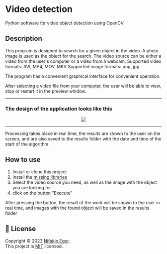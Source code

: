 # Video detection
Python software for video object detection using OpenCV
## Description 
This program is designed to search for a given object in the video.  A photo image is used as the object for the search. The video source can be either a video from the user's computer or a video from a webcam. 
Supported video formats: AVI, MP4, MOV, MKV 
Supported image formats: png, jpg

The program has a convenient graphical interface for convenient operation.

After selecting a video file from your computer, the user will be able to view, stop or restart it in the preview window.

---

### The design of the application looks like this
<p align="center">
  <img  src="https://github.com/Egor-S-N/VideoSearching/assets/63055406/ecac5ec9-f833-4ab4-a58f-c36ec6e840b6">
</p>

---

Processing takes place in real time, the results are shown to the user on the screen, and are also saved to the results folder with the date and time of the start of the algorithm.
## How to use

1. Install or clone this project 
2. Install the [missing libraries](/requirements.txt)
3. Select the video source you need, as well as the image with the object you are looking for
4. click on the button "Execute"

After pressing the button, the result of the work will be shown to the user in real time, and images with the found object will be saved in the results folder





## 📝 License
Copyright © 2023 [Nifakin Egor](https://github.com/Egor-S-N).<br>This project is [MIT](https://github.com/Egor-S-N/VideoSearching/blob/main/LICENSE) licensed.


